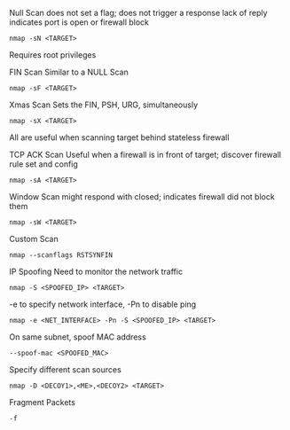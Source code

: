 Null Scan
does not set a flag; does not trigger a response
lack of reply indicates port is open or firewall block

`nmap -sN <TARGET>`

Requires root privileges

FIN Scan
Similar to a NULL Scan

`nmap -sF <TARGET>`

Xmas Scan
Sets the FIN, PSH, URG, simultaneously

`nmap -sX <TARGET>`

All are useful when scanning target behind stateless firewall

TCP ACK Scan
Useful when a firewall is in front of target; discover firewall 
rule set and config

`nmap -sA <TARGET>`

Window Scan
might respond with closed; indicates firewall did not block them

`nmap -sW <TARGET>`

Custom Scan

`nmap --scanflags RSTSYNFIN`

IP Spoofing
Need to monitor the network traffic

`nmap -S <SPOOFED_IP> <TARGET>`

-e to specify network interface, -Pn to disable ping

`nmap -e <NET_INTERFACE> -Pn -S <SPOOFED_IP> <TARGET>`

On same subnet, spoof MAC address

`--spoof-mac <SPOOFED_MAC>`

Specify different scan sources

`nmap -D <DECOY1>,<ME>,<DECOY2> <TARGET>`
<RND>

Fragment Packets

`-f`


